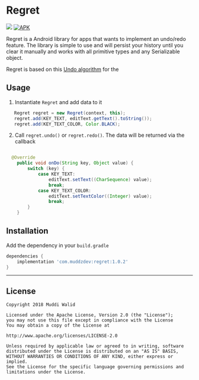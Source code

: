 # Regret
[![](https://img.shields.io/badge/API-16%2B-brightgreen.svg?style=flat)](https://android-arsenal.com/api?level=16)
[![APK](https://img.shields.io/badge/Download-Demo-brightgreen.svg)](https://github.com/Muddz/Regret/raw/master/demo.apk)

Regret is a Android library for apps that wants to implement an undo/redo feature.
The library is simple to use and will persist your history until you clear it manually and works with all primitive types and any Serializable object.

Regret is based on this [Undo algorithm](https://github.com/Muddz/Undo-Redo-Algorithm) for the 




## Usage

1) Instantiate `Regret` and add data to it
```java
   Regret regret = new Regret(context, this);
   regret.add(KEY_TEXT, editText.getText().toString());
   regret.add(KEY_TEXT_COLOR, Color.BLACK);
```

2) Call `regret.undo()` or `regret.redo()`. The data will be returned via the callback
```java

  @Override
    public void onDo(String key, Object value) {
        switch (key) {
            case KEY_TEXT:
                editText.setText((CharSequence) value);
                break;
            case KEY_TEXT_COLOR:
                editText.setTextColor((Integer) value);
                break;
        }
    }
```

## Installation

Add the dependency in your `build.gradle`
```groovy
dependencies {
    implementation 'com.muddzdev:regret:1.0.2'  
}
```
 ----

## License

    Copyright 2018 Muddi Walid

    Licensed under the Apache License, Version 2.0 (the "License");
    you may not use this file except in compliance with the License
    You may obtain a copy of the License at

    http://www.apache.org/licenses/LICENSE-2.0

    Unless required by applicable law or agreed to in writing, software
    distributed under the License is distributed on an "AS IS" BASIS,
    WITHOUT WARRANTIES OR CONDITIONS OF ANY KIND, either express or implied.
    See the License for the specific language governing permissions and
    limitations under the License.
